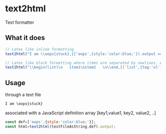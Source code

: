 # text2html
Text formatter


## What it does

```javascript
// Latex like inline formatting
text2html("I am \\oops{stuck},{['oops',{style:'color:blue;'}).output ==='I am <span style="color:blue;">stuck</span>';

// Latex like block formatting where items are separated by newlines. Any item leading spaces are removed
text2html("\\begin(list)\n   item1\nitem2   \n\\end,{['list',{tag:'ul'}).output ==='<ul><li>item1</li><li>item2   </li></ul>';
```

## Usage

through a text file
```
I am \oops{stuck}
```
associated with a JavaScript definition array [key1,value1, key2, value2, ..]
```javascript
const def=['oops',{style:'color:blue;'}];
const html=text2html(textFileAsString,def).output;
```